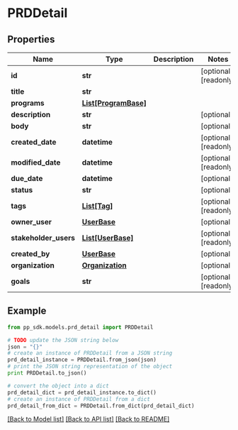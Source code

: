 # PRDDetail


## Properties
Name | Type | Description | Notes
------------ | ------------- | ------------- | -------------
**id** | **str** |  | [optional] [readonly] 
**title** | **str** |  | 
**programs** | [**List[ProgramBase]**](ProgramBase.md) |  | 
**description** | **str** |  | [optional] 
**body** | **str** |  | [optional] 
**created_date** | **datetime** |  | [optional] [readonly] 
**modified_date** | **datetime** |  | [optional] [readonly] 
**due_date** | **datetime** |  | [optional] 
**status** | **str** |  | [optional] 
**tags** | [**List[Tag]**](Tag.md) |  | [optional] [readonly] 
**owner_user** | [**UserBase**](UserBase.md) |  | [optional] 
**stakeholder_users** | [**List[UserBase]**](UserBase.md) |  | [optional] [readonly] 
**created_by** | [**UserBase**](UserBase.md) |  | [optional] 
**organization** | [**Organization**](Organization.md) |  | [optional] 
**goals** | **str** |  | [optional] [readonly] 

## Example

```python
from pp_sdk.models.prd_detail import PRDDetail

# TODO update the JSON string below
json = "{}"
# create an instance of PRDDetail from a JSON string
prd_detail_instance = PRDDetail.from_json(json)
# print the JSON string representation of the object
print PRDDetail.to_json()

# convert the object into a dict
prd_detail_dict = prd_detail_instance.to_dict()
# create an instance of PRDDetail from a dict
prd_detail_from_dict = PRDDetail.from_dict(prd_detail_dict)
```
[[Back to Model list]](../README.md#documentation-for-models) [[Back to API list]](../README.md#documentation-for-api-endpoints) [[Back to README]](../README.md)



